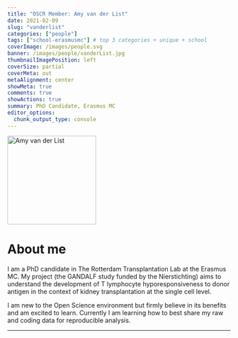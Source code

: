 ```yaml
---
title: "OSCR Member: Amy van der List"
date: 2021-02-09
slug: "vanderlist"
categories: ["people"]
tags: ["school-erasmusmc"] # top 3 categories + unique + school
coverImage: /images/people.svg
banner: /images/people/vanderList.jpg
thumbnailImagePosition: left
coverSize: partial
coverMeta: out
metaAlignment: center
showMeta: true
comments: true
showActions: true
summary: PhD Candidate, Erasmus MC
editor_options: 
  chunk_output_type: console
---
```

<!-- EMAIL -->
<p>
  <a href="mailto:a.vanderlist@erasmusmc.nl">
  <img border="0" alt="Amy van der List" src="/images/people/vanderList.jpg" width="200" height="200" align="center">
  </a>
</p>


<p align="center">
<!--  CV
  <a href="" class="fa-solid fa-file" style="color:#000000;">
  </a> -->

<!-- TWITTER -->
  <a href="https://twitter.com/AmyvanderList" class="fa-brands fa-x-twitter" style="color:#000000;">
  </a>

<!-- GOOGLE SCHOLAR
  <a href="" class="fa-brands fa-google-scholar" style="color:#000000;">
  </a>
  -->
  
<!-- RESEARCHGATE 
  <a href="" class="fa-brands fa-researchgate" style="color:#000000;">
  </a>
   --> 
  
<!-- LINKEDIN -->
  <a href="https://www.linkedin.com/in/amy-van-der-list/" class="fa-brands fa-linkedin" style="color:#000000;">
  </a> 
  
  <!-- ORCID -->
  <a href="https://orcid.org/0000-0002-4163-2317" class="fa-brands fa-orcid" style="color:#000000;">
  </a> 

<!-- PERSONAL WEBSITE 
  <a href="" class="fa-solid fa-link" style="color:#000000;">
  </a> -->

<!-- GITHUB 
  <a href="" class="fa-brands fa-github" style="color:#000000;"> 
  </a> -->
</p>


# About me

I am a PhD candidate in The Rotterdam Transplantation Lab at the Erasmus MC. My project (the GANDALF study funded by the Nierstichting) aims to understand the development of T lymphocyte hyporesponsiveness to donor antigen in the context of kidney transplantation at the single cell level.
 
I am new to the Open Science environment but firmly believe in its benefits and am excited to learn. Currently I am learning how to best share my raw and coding data for reproducible analysis.


<!-- # Expertise

# Expertise

<img src="{{< blogdown/postref >}}index_files/figure-html/radarPlot-1.png" width="576" /> -->

***


